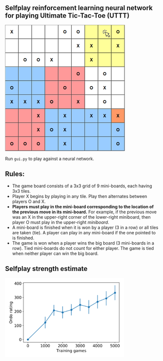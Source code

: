 ## Selfplay reinforcement learning neural network <br/> for playing Ultimate Tic-Tac-Toe (UTTT)
<p>
<img src="./images/Game_Mouse.png" width="392" height="412">
</p>

Run `gui.py` to play against a neural network.

## Rules:
* The game board consists of a 3x3 grid of 9 mini-boards, each having 3x3 tiles.
* Player X begins by playing in any tile. Play then alternates between players O and X.
* **Players must play in the mini-board corresponding to the location of the previous move in its mini-board.** For example, if the previous move was an X in the upper-right corner of the lower-right miniboard, then player O must play in the upper-right *miniboard*.
* A mini-board is finished when it is won by a player (3 in a row) or all tiles are taken (tie). A player can play in any mini-board if the one pointed to is finished.
* The game is won when a player wins the big board (3 mini-boards in a row). Tied mini-boards do not count for either player. The game is tied when neither player can win the big board.

## Selfplay strength estimate
<p>
<img src="./images/Ordo.png" width="390" height="260">
</p>
